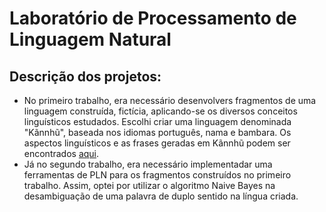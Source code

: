 # Laboratório de Processamento de Linguagem Natural

## Descrição dos projetos:

- No primeiro trabalho, era necessário desenvolvers fragmentos de uma linguagem construída, fictícia, aplicando-se os diversos conceitos linguísticos estudados. Escolhi criar uma linguagem denominada "Kãnnhũ", baseada nos idiomas português, nama e bambara. Os aspectos linguísticos e as frases geradas em Kãnnhũ podem ser encontrados [aqui](https://drive.google.com/file/d/1t4cYYI0mGQohKsji8GBlsa9UOMuWqBvK/view?usp=sharing).
- Já no segundo trabalho, era necessário implementadar uma ferramentas de PLN para os fragmentos construídos no primeiro trabalho. Assim, optei por utilizar o algoritmo Naive Bayes na desambiguação de uma palavra de duplo sentido na língua criada.
